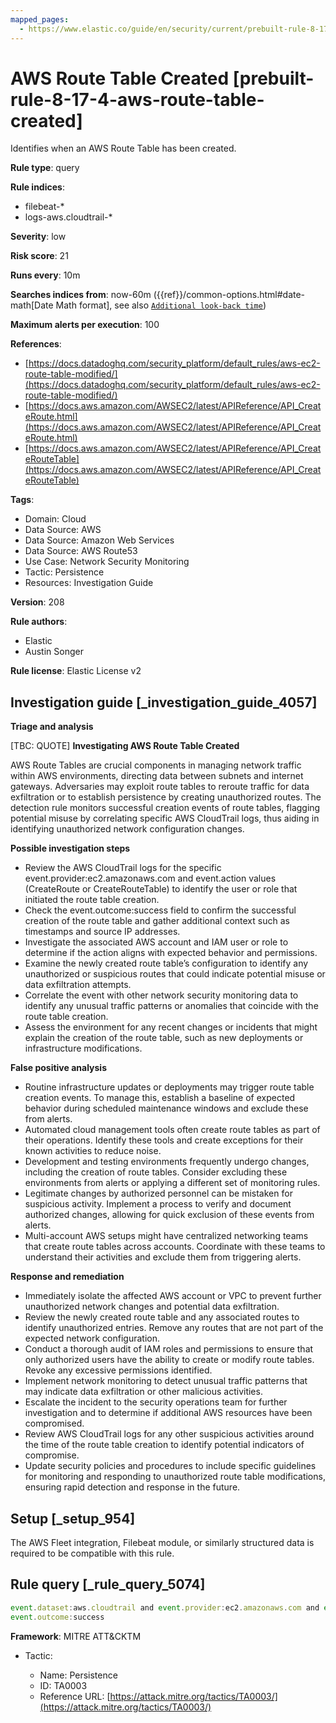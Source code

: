 ```yaml
---
mapped_pages:
  - https://www.elastic.co/guide/en/security/current/prebuilt-rule-8-17-4-aws-route-table-created.html
---
```


# AWS Route Table Created [prebuilt-rule-8-17-4-aws-route-table-created]

Identifies when an AWS Route Table has been created.

**Rule type**: query

**Rule indices**:

* filebeat-*
* logs-aws.cloudtrail-*

**Severity**: low

**Risk score**: 21

**Runs every**: 10m

**Searches indices from**: now-60m ({{ref}}/common-options.html#date-math[Date Math format], see also [`Additional look-back time`](docs-content://solutions/security/detect-and-alert/create-detection-rule.md#rule-schedule))

**Maximum alerts per execution**: 100

**References**:

* [https://docs.datadoghq.com/security_platform/default_rules/aws-ec2-route-table-modified/](https://docs.datadoghq.com/security_platform/default_rules/aws-ec2-route-table-modified/)
* [https://docs.aws.amazon.com/AWSEC2/latest/APIReference/API_CreateRoute.html](https://docs.aws.amazon.com/AWSEC2/latest/APIReference/API_CreateRoute.html)
* [https://docs.aws.amazon.com/AWSEC2/latest/APIReference/API_CreateRouteTable](https://docs.aws.amazon.com/AWSEC2/latest/APIReference/API_CreateRouteTable)

**Tags**:

* Domain: Cloud
* Data Source: AWS
* Data Source: Amazon Web Services
* Data Source: AWS Route53
* Use Case: Network Security Monitoring
* Tactic: Persistence
* Resources: Investigation Guide

**Version**: 208

**Rule authors**:

* Elastic
* Austin Songer

**Rule license**: Elastic License v2

## Investigation guide [_investigation_guide_4057]

**Triage and analysis**

[TBC: QUOTE]
**Investigating AWS Route Table Created**

AWS Route Tables are crucial components in managing network traffic within AWS environments, directing data between subnets and internet gateways. Adversaries may exploit route tables to reroute traffic for data exfiltration or to establish persistence by creating unauthorized routes. The detection rule monitors successful creation events of route tables, flagging potential misuse by correlating specific AWS CloudTrail logs, thus aiding in identifying unauthorized network configuration changes.

**Possible investigation steps**

* Review the AWS CloudTrail logs for the specific event.provider:ec2.amazonaws.com and event.action values (CreateRoute or CreateRouteTable) to identify the user or role that initiated the route table creation.
* Check the event.outcome:success field to confirm the successful creation of the route table and gather additional context such as timestamps and source IP addresses.
* Investigate the associated AWS account and IAM user or role to determine if the action aligns with expected behavior and permissions.
* Examine the newly created route table’s configuration to identify any unauthorized or suspicious routes that could indicate potential misuse or data exfiltration attempts.
* Correlate the event with other network security monitoring data to identify any unusual traffic patterns or anomalies that coincide with the route table creation.
* Assess the environment for any recent changes or incidents that might explain the creation of the route table, such as new deployments or infrastructure modifications.

**False positive analysis**

* Routine infrastructure updates or deployments may trigger route table creation events. To manage this, establish a baseline of expected behavior during scheduled maintenance windows and exclude these from alerts.
* Automated cloud management tools often create route tables as part of their operations. Identify these tools and create exceptions for their known activities to reduce noise.
* Development and testing environments frequently undergo changes, including the creation of route tables. Consider excluding these environments from alerts or applying a different set of monitoring rules.
* Legitimate changes by authorized personnel can be mistaken for suspicious activity. Implement a process to verify and document authorized changes, allowing for quick exclusion of these events from alerts.
* Multi-account AWS setups might have centralized networking teams that create route tables across accounts. Coordinate with these teams to understand their activities and exclude them from triggering alerts.

**Response and remediation**

* Immediately isolate the affected AWS account or VPC to prevent further unauthorized network changes and potential data exfiltration.
* Review the newly created route table and any associated routes to identify unauthorized entries. Remove any routes that are not part of the expected network configuration.
* Conduct a thorough audit of IAM roles and permissions to ensure that only authorized users have the ability to create or modify route tables. Revoke any excessive permissions identified.
* Implement network monitoring to detect unusual traffic patterns that may indicate data exfiltration or other malicious activities.
* Escalate the incident to the security operations team for further investigation and to determine if additional AWS resources have been compromised.
* Review AWS CloudTrail logs for any other suspicious activities around the time of the route table creation to identify potential indicators of compromise.
* Update security policies and procedures to include specific guidelines for monitoring and responding to unauthorized route table modifications, ensuring rapid detection and response in the future.


## Setup [_setup_954]

The AWS Fleet integration, Filebeat module, or similarly structured data is required to be compatible with this rule.


## Rule query [_rule_query_5074]

```js
event.dataset:aws.cloudtrail and event.provider:ec2.amazonaws.com and event.action:(CreateRoute or CreateRouteTable) and
event.outcome:success
```

**Framework**: MITRE ATT&CKTM

* Tactic:

    * Name: Persistence
    * ID: TA0003
    * Reference URL: [https://attack.mitre.org/tactics/TA0003/](https://attack.mitre.org/tactics/TA0003/)



